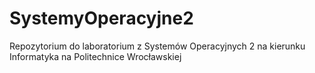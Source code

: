 # SystemyOperacyjne2
Repozytorium do laboratorium z Systemów Operacyjnych 2 na kierunku Informatyka na Politechnice Wrocławskiej
